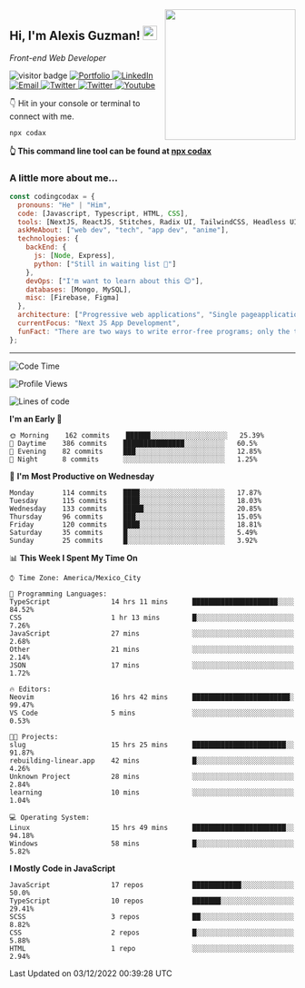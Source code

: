 <img align='right' src="https://media.giphy.com/media/M9gbBd9nbDrOTu1Mqx/giphy.gif" width="230">
<h2>Hi, I'm Alexis Guzman! <img src="https://media.giphy.com/media/hvRJCLFzcasrR4ia7z/giphy.gif" width="25px"></h2>
<p><em>Front-end Web Developer</em></p>

<p>
  <img src="https://visitor-badge.glitch.me/badge?page_id=a12989x.a12989x&left_color=black&right_color=gray" alt="visitor badge"/>
  <a href='https://www.codingcodax.dev/' target='_blank'>
    <img alt='Portfolio' src='https://img.shields.io/badge/Portfolio-black?logo=vercel&style=flat-square'>
  </a>
  <a href='https://linkedin.com/in/codingcodax/' target='_blank'>
    <img alt='LinkedIn' src='https://img.shields.io/badge/LinkedIn-black?logo=LinkedIn&style=flat-square'>
  </a>
  <a href='mailto:codingcodax@gmail.com' target='_blank'>
    <img alt='Email' src='https://img.shields.io/badge/Email-black?logo=Gmail&style=flat-square'>
  </a>
  <a href='https://twitter.com/codingcodax' target='_blank'>
    <img alt='Twitter' src='https://img.shields.io/badge/Twitter-black?logo=Twitter&style=flat-square'>
  </a>
  <a href='https://www.instagram.com/codingcodax/' target='_blank'>
    <img alt='Twitter' src='https://img.shields.io/badge/Instagram-black?logo=Instagram&style=flat-square'>
  </a>
  <a href='https://www.youtube.com/@codingcodax' target='_blank'>
    <img alt='Youtube' src='https://img.shields.io/badge/YouTube-black?logo=Youtube&style=flat-square'>
  </a>
</p>

👇 Hit in your console or terminal to connect with me.

```bash
npx codax
```
**👆 This command line tool can be found at [npx codax](https://github.com/a12989x/npx-codax)**

<h3>A little more about me...</h3>

```javascript
const codingcodax = {
  pronouns: "He" | "Him",
  code: [Javascript, Typescript, HTML, CSS],
  tools: [NextJS, ReactJS, Stitches, Radix UI, TailwindCSS, Headless UI, Prisma],
  askMeAbout: ["web dev", "tech", "app dev", "anime"],
  technologies: {
    backEnd: {
      js: [Node, Express],
      python: ["Still in waiting list 🥲"]
    },
    devOps: ["I'm want to learn about this 😊"],
    databases: [Mongo, MySQL],
    misc: [Firebase, Figma]
  },
  architecture: ["Progressive web applications", "Single pageapplications"],
  currentFocus: "Next JS App Development",
  funFact: "There are two ways to write error-free programs; only the third one works"
};
```

---

<!--START_SECTION:waka-->
![Code Time](http://img.shields.io/badge/Code%20Time-982%20hrs%2012%20mins-blue)

![Profile Views](http://img.shields.io/badge/Profile%20Views-0-blue)

![Lines of code](https://img.shields.io/badge/From%20Hello%20World%20I%27ve%20Written-290%20Thousand%20lines%20of%20code-blue)

**I'm an Early 🐤** 

```text
🌞 Morning    162 commits    ██████░░░░░░░░░░░░░░░░░░░   25.39% 
🌆 Daytime    386 commits    ███████████████░░░░░░░░░░   60.5% 
🌃 Evening    82 commits     ███░░░░░░░░░░░░░░░░░░░░░░   12.85% 
🌙 Night      8 commits      ░░░░░░░░░░░░░░░░░░░░░░░░░   1.25%

```
📅 **I'm Most Productive on Wednesday** 

```text
Monday       114 commits    ████░░░░░░░░░░░░░░░░░░░░░   17.87% 
Tuesday      115 commits    ████░░░░░░░░░░░░░░░░░░░░░   18.03% 
Wednesday    133 commits    █████░░░░░░░░░░░░░░░░░░░░   20.85% 
Thursday     96 commits     ███░░░░░░░░░░░░░░░░░░░░░░   15.05% 
Friday       120 commits    ████░░░░░░░░░░░░░░░░░░░░░   18.81% 
Saturday     35 commits     █░░░░░░░░░░░░░░░░░░░░░░░░   5.49% 
Sunday       25 commits     █░░░░░░░░░░░░░░░░░░░░░░░░   3.92%

```


📊 **This Week I Spent My Time On** 

```text
⌚︎ Time Zone: America/Mexico_City

💬 Programming Languages: 
TypeScript               14 hrs 11 mins      █████████████████████░░░░   84.52% 
CSS                      1 hr 13 mins        █░░░░░░░░░░░░░░░░░░░░░░░░   7.26% 
JavaScript               27 mins             ░░░░░░░░░░░░░░░░░░░░░░░░░   2.68% 
Other                    21 mins             ░░░░░░░░░░░░░░░░░░░░░░░░░   2.14% 
JSON                     17 mins             ░░░░░░░░░░░░░░░░░░░░░░░░░   1.72%

🔥 Editors: 
Neovim                   16 hrs 42 mins      ████████████████████████░   99.47% 
VS Code                  5 mins              ░░░░░░░░░░░░░░░░░░░░░░░░░   0.53%

🐱‍💻 Projects: 
slug                     15 hrs 25 mins      ███████████████████████░░   91.87% 
rebuilding-linear.app    42 mins             █░░░░░░░░░░░░░░░░░░░░░░░░   4.26% 
Unknown Project          28 mins             ░░░░░░░░░░░░░░░░░░░░░░░░░   2.84% 
learning                 10 mins             ░░░░░░░░░░░░░░░░░░░░░░░░░   1.04%

💻 Operating System: 
Linux                    15 hrs 49 mins      ███████████████████████░░   94.18% 
Windows                  58 mins             █░░░░░░░░░░░░░░░░░░░░░░░░   5.82%

```

**I Mostly Code in JavaScript** 

```text
JavaScript               17 repos            ████████████░░░░░░░░░░░░░   50.0% 
TypeScript               10 repos            ███████░░░░░░░░░░░░░░░░░░   29.41% 
SCSS                     3 repos             ██░░░░░░░░░░░░░░░░░░░░░░░   8.82% 
CSS                      2 repos             █░░░░░░░░░░░░░░░░░░░░░░░░   5.88% 
HTML                     1 repo              ░░░░░░░░░░░░░░░░░░░░░░░░░   2.94%

```



 Last Updated on 03/12/2022 00:39:28 UTC
<!--END_SECTION:waka-->
